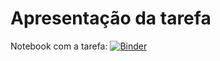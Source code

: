 # Apresentação da tarefa

Notebook com a tarefa: [![Binder](https://mybinder.org/badge_logo.svg)](https://hub.gke2.mybinder.org/user/osedro-mc536-x1js383w/notebooks/lab02/notebook/lab-logic-model-dbpedia.ipynb)
